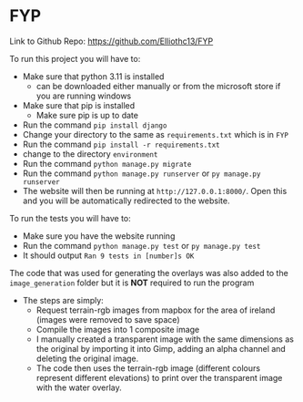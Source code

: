 # FYP
Link to Github Repo: https://github.com/Elliothc13/FYP

To run this project you will have to:
- Make sure that python 3.11 is installed
  - can be downloaded either manually or from the microsoft store if you are running windows
- Make sure that pip is installed 
  - Make sure pip is up to date
- Run the command `pip install django`
- Change your directory to the same as `requirements.txt` which is in `FYP`
- Run the command `pip install -r requirements.txt`
- change to the directory `environment`
- Run the command `python manage.py migrate`
- Run the command `python manage.py runserver` or `py manage.py runserver`
- The website will then be running at `http://127.0.0.1:8000/`. Open this and you will be automatically redirected to the website.

To run the tests you will have to:
- Make sure you have the website running
- Run the command `python manage.py test` or `py manage.py test`
- It should output `Ran 9 tests in [number]s OK`

The code that was used for generating the overlays was also added to the `image_generation` folder but it is **NOT** required to run the program
- The steps are simply:
  - Request terrain-rgb images from mapbox for the area of ireland (images were removed to save space)
  - Compile the images into 1 composite image
  - I manually created a transparent image with the same dimensions as the original by importing it into Gimp, adding an alpha channel and deleting the original image.
  - The code then uses the terrain-rgb image (different colours represent different elevations) to print over the transparent image with the water overlay.
